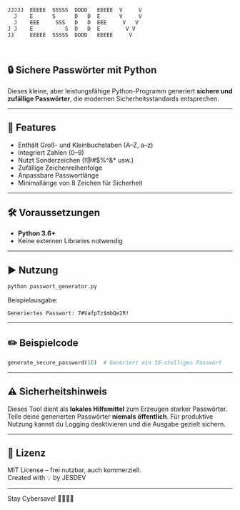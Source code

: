 ```

JJJJJ  EEEEE  SSSSS  DDDD   EEEEE  V     V
  J    E      S      D   D  E      V     V
  J    EEE     SSS   D   D  EEE     V   V
J J    E          S  D   D  E        V V
JJ     EEEEE  SSSSS  DDDD   EEEEE     V

      
```

## 🔒 Sichere Passwörter mit Python

Dieses kleine, aber leistungsfähige Python-Programm generiert **sichere und zufällige Passwörter**, die modernen Sicherheitsstandards entsprechen.

---

## 🚀 Features

- Enthält Groß- und Kleinbuchstaben (A–Z, a–z)
- Integriert Zahlen (0–9)
- Nutzt Sonderzeichen (!@#$%^&* usw.)
- Zufällige Zeichenreihenfolge
- Anpassbare Passwortlänge
- Minimallänge von 8 Zeichen für Sicherheit

---

## 🛠️ Voraussetzungen

- **Python 3.6+**  
- Keine externen Libraries notwendig

---

## ▶️ Nutzung

```bash
python passwort_generator.py
```

Beispielausgabe:
```
Generiertes Passwort: 7#VafpTz$mbQe2R!
```

---

## ✏️ Beispielcode

```python
generate_secure_password(16)  # Generiert ein 16-stelliges Passwort
```

---

## ⚠️ Sicherheitshinweis

Dieses Tool dient als **lokales Hilfsmittel** zum Erzeugen starker Passwörter. Teile deine generierten Passwörter **niemals öffentlich**. Für produktive Nutzung kannst du Logging deaktivieren und die Ausgabe gezielt sichern.

---

## 📄 Lizenz

MIT License – frei nutzbar, auch kommerziell.  
Created with 💡 by JESDEV

---

Stay Cybersave! 👨‍💻👩‍💻
